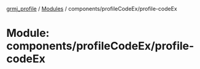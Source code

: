 [grmj_profile](../README.md) / [Modules](../modules.md) / components/profileCodeEx/profile-codeEx

# Module: components/profileCodeEx/profile-codeEx
